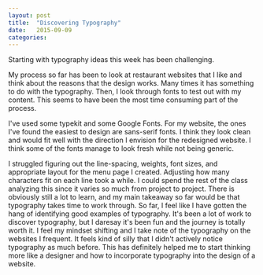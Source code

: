 ```yaml
---
layout: post
title:  "Discovering Typography"
date:   2015-09-09
categories: 
---
```



Starting with typography ideas this week has been challenging. 

My process so far has been to look at restaurant websites that I like and think about the reasons that the design works. Many times it has something to do with the typography. Then, I look through fonts to test out with my content. This seems to have been the most time consuming part of the process.


I've used some typekit and some Google Fonts. For my website, the ones I've found the easiest to design are sans-serif fonts. I think they look clean and would fit well with the direction I envision for the redesigned website. I think some of the fonts manage to look fresh while not being generic.


I struggled figuring out the line-spacing, weights, font sizes, and appropriate layout for the menu page I created. Adjusting how many characters fit on each line took a while. I could spend the rest of the class analyzing this since it varies so much from project to project. There is obviously still a lot to learn, and my main takeaway so far would be that typography takes time to work through. So far, I feel like I have gotten the hang of identifying good examples of typography. It's been a lot of work to discover typography, but I daresay it's been fun and the journey is totally worth it. I feel my mindset shifting and I take note of the typography on the websites I frequent. It feels kind of silly that I didn't actively notice typography as much before. This has definitely helped me to start thinking more like a designer and how to incorporate typography into the design of a website.